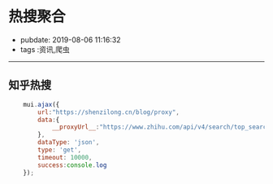 # 热搜聚合

- pubdate: 2019-08-06 11:16:32
- tags :资讯,爬虫

------

<script src="/static/mui.min.js"></script>

## 知乎热搜

`````javascript
    mui.ajax({
        url:"https://shenzilong.cn/blog/proxy",
        data:{
            __proxyUrl__:"https://www.zhihu.com/api/v4/search/top_search"
        },
        dataType: 'json',
        type: 'get',
        timeout: 10000,
        success:console.log
    });
`````